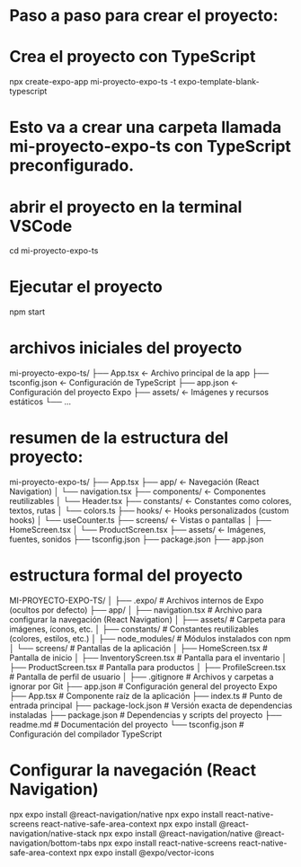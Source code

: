 # Paso a paso para crear el proyecto:

# Crea el proyecto con TypeScript

npx create-expo-app mi-proyecto-expo-ts -t expo-template-blank-typescript

# Esto va a crear una carpeta llamada mi-proyecto-expo-ts con TypeScript preconfigurado.

# abrir el proyecto en la terminal VSCode

cd mi-proyecto-expo-ts

# Ejecutar el proyecto

npm start

# archivos iniciales del proyecto

mi-proyecto-expo-ts/
├── App.tsx ← Archivo principal de la app
├── tsconfig.json ← Configuración de TypeScript
├── app.json ← Configuración del proyecto Expo
├── assets/ ← Imágenes y recursos estáticos
└── ...

# resumen de la estructura del proyecto:

mi-proyecto-expo-ts/
├── App.tsx
├── app/ ← Navegación (React Navigation)
│ └── navigation.tsx
├── components/ ← Componentes reutilizables
│ └── Header.tsx
├── constants/ ← Constantes como colores, textos, rutas
│ └── colors.ts
├── hooks/ ← Hooks personalizados (custom hooks)
│ └── useCounter.ts
├── screens/ ← Vistas o pantallas
│ ├── HomeScreen.tsx
│ └── ProductScreen.tsx
├── assets/ ← Imágenes, fuentes, sonidos
├── tsconfig.json
├── package.json
├── app.json

# estructura formal del proyecto

MI-PROYECTO-EXPO-TS/
│
├── .expo/ # Archivos internos de Expo (ocultos por defecto)
├── app/
│ ├── navigation.tsx # Archivo para configurar la navegación (React Navigation)
│ ├── assets/ # Carpeta para imágenes, íconos, etc.
│ ├── constants/ # Constantes reutilizables (colores, estilos, etc.)
│ ├── node_modules/ # Módulos instalados con npm
│ └── screens/ # Pantallas de la aplicación
│ ├── HomeScreen.tsx # Pantalla de inicio
│ ├── InventoryScreen.tsx # Pantalla para el inventario
│ ├── ProductScreen.tsx # Pantalla para productos
│ ├── ProfileScreen.tsx # Pantalla de perfil de usuario
│
├── .gitignore # Archivos y carpetas a ignorar por Git
├── app.json # Configuración general del proyecto Expo
├── App.tsx # Componente raíz de la aplicación
├── index.ts # Punto de entrada principal
├── package-lock.json # Versión exacta de dependencias instaladas
├── package.json # Dependencias y scripts del proyecto
├── readme.md # Documentación del proyecto
└── tsconfig.json # Configuración del compilador TypeScript

# Configurar la navegación (React Navigation)

npx expo install @react-navigation/native
npx expo install react-native-screens react-native-safe-area-context
npx expo install @react-navigation/native-stack
npx expo install @react-navigation/native @react-navigation/bottom-tabs
npx expo install react-native-screens react-native-safe-area-context
npx expo install @expo/vector-icons

